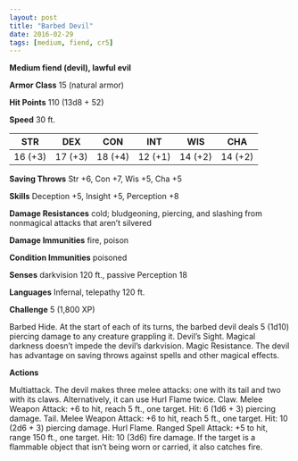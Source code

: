 ```yaml
---
layout: post
title: "Barbed Devil"
date: 2016-02-29
tags: [medium, fiend, cr5]
---
```


**Medium fiend (devil), lawful evil**

**Armor Class** 15 (natural armor)

**Hit Points** 110 (13d8 + 52)

**Speed** 30 ft.

|   STR   |   DEX   |   CON   |   INT   |   WIS   |   CHA   |
|:-----:|:-----:|:-----:|:-----:|:-----:|:-----:|
| 16 (+3) | 17 (+3) | 18 (+4) | 12 (+1) | 14 (+2) | 14 (+2) |

**Saving Throws** Str +6, Con +7, Wis +5, Cha +5 

**Skills** Deception +5, Insight +5, Perception +8 

**Damage Resistances** cold; bludgeoning, piercing, and slashing from nonmagical attacks that aren’t silvered 

**Damage Immunities** fire, poison 

**Condition Immunities** poisoned 

**Senses** darkvision 120 ft., passive Perception 18 

**Languages** Infernal, telepathy 120 ft. 

**Challenge** 5 (1,800 XP)

 Barbed Hide. At the start of each of its turns, the barbed devil deals 5 (1d10) piercing damage to any creature grappling it. Devil’s Sight. Magical darkness doesn’t impede the devil’s darkvision. Magic Resistance. The devil has advantage on saving throws against spells and other magical effects. 

**Actions** 

Multiattack. The devil makes three melee attacks: one with its tail and two with its claws. Alternatively, it can use Hurl Flame twice. Claw. Melee Weapon Attack: +6 to hit, reach 5 ft., one target. Hit: 6 (1d6 + 3) piercing damage. Tail. Melee Weapon Attack: +6 to hit, reach 5 ft., one target. Hit: 10 (2d6 + 3) piercing damage. Hurl Flame. Ranged Spell Attack: +5 to hit, range 150 ft., one target. Hit: 10 (3d6) fire damage. If the target is a flammable object that isn’t being worn or carried, it also catches fire.